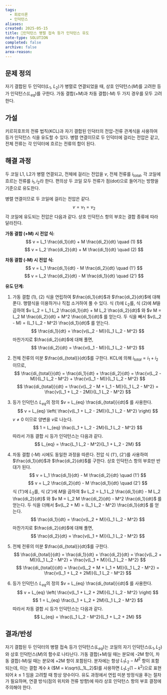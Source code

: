 ```yaml
---
tags:
  - 회로이론
  - 인덕턴스
aliases:
created: 2025-05-15
title: 🔬인덕턴스 병렬 접속 등가 인덕턴스 유도
note-type: SOLUTION
completed: false
archive: false
area-reason:
---
```


## 문제 정의

자기 결합된 두 인덕터($L_1$, $L_2$)가 병렬로 연결되었을 때, 상호 인덕턴스($M$)를 고려한 등가 인덕턴스($L_{eq}$)를 구한다. 가동 결합(+M)과 차동 결합(-M) 두 가지 경우를 모두 고려한다.

## 가설

키르히호프의 전류 법칙(KCL)과 자기 결합된 인덕터의 전압-전류 관계식을 사용하여 등가 인덕턴스 식을 유도할 수 있다. 병렬 연결이므로 두 인덕터에 걸리는 전압은 같고, 전체 전류는 각 인덕터에 흐르는 전류의 합이 된다.

## 해결 과정

두 코일 L1, L2가 병렬 연결되고, 전체에 걸리는 전압을 $v$, 전체 전류를 $i_{total}$, 각 코일에 흐르는 전류를 $i_1, i_2$라 한다. 편의상 두 코일 모두 전류가 점(dot)으로 들어가는 방향을 기준으로 유도한다.

병렬 연결이므로 두 코일에 걸리는 전압은 같다.
$$
v = v_1 = v_2
$$
각 코일에 유도되는 전압은 다음과 같다. 상호 인덕턴스 항의 부호는 결합 종류에 따라 달라진다.

**가동 결합 (+M) 시 전압 식:**
$$
v = L_1 \frac{di_1}{dt} + M \frac{di_2}{dt} \quad (1)
$$
$$
v = L_2 \frac{di_2}{dt} + M \frac{di_1}{dt} \quad (2)
$$

**차동 결합 (-M) 시 전압 식:**
$$
v = L_1 \frac{di_1}{dt} - M \frac{di_2}{dt} \quad (1')
$$
$$
v = L_2 \frac{di_2}{dt} - M \frac{di_1}{dt} \quad (2')
$$

**유도 단계:**

1.  가동 결합 (1), (2) 식을 연립하여 $\frac{di_1}{dt}$과 $\frac{di_2}{dt}$에 대해 푼다. 행렬식을 이용하거나 직접 소거하여 풀 수 있다.
    식 (1)에 $L_2$를, 식 (2)에 $M$을 곱하여 $v L_2 = L_1 L_2 \frac{di_1}{dt} + M L_2 \frac{di_2}{dt}$ 와 $v M = L_2 M \frac{di_2}{dt} + M^2 \frac{di_1}{dt}$ 를 얻는다.
    두 식을 빼서 $v(L_2 - M) = (L_1 L_2 - M^2) \frac{di_1}{dt}$ 를 얻는다.
    $$
    \frac{di_1}{dt} = \frac{v(L_2 - M)}{L_1 L_2 - M^2}
    $$
    마찬가지로 $\frac{di_2}{dt}$에 대해 풀면,
    $$
    \frac{di_2}{dt} = \frac{v(L_1 - M)}{L_1 L_2 - M^2}
    $$

2.  전체 전류의 미분 $\frac{di_{total}}{dt}$를 구한다. KCL에 의해 $i_{total} = i_1 + i_2$ 이므로,
    $$
    \frac{di_{total}}{dt} = \frac{di_1}{dt} + \frac{di_2}{dt} = \frac{v(L_2 - M)}{L_1 L_2 - M^2} + \frac{v(L_1 - M)}{L_1 L_2 - M^2}
    $$
    $$
    \frac{di_{total}}{dt} = \frac{v(L_2 - M + L_1 - M)}{L_1 L_2 - M^2} = \frac{v(L_1 + L_2 - 2M)}{L_1 L_2 - M^2}
    $$

3.  등가 인덕턴스 $L_{eq}$의 정의 $v = L_{eq} \frac{di_{total}}{dt}$ 를 사용한다.
    $$
    v = L_{eq} \left( \frac{v(L_1 + L_2 - 2M)}{L_1 L_2 - M^2} \right)
    $$
    $v \neq 0$ 이므로 양변을 $v$로 나눈다.
    $$
    1 = L_{eq} \frac{L_1 + L_2 - 2M}{L_1 L_2 - M^2}
    $$
    따라서 가동 결합 시 등가 인덕턴스는 다음과 같다.
    $$
    L_{eq} = \frac{L_1 L_2 - M^2}{L_1 + L_2 - 2M}
    $$

4.  차동 결합 (-M) 시에도 동일한 과정을 따른다. 전압 식 (1'), (2')를 사용하여 $\frac{di_1}{dt}$과 $\frac{di_2}{dt}$를 구한다. 상호 인덕턴스 항의 부호만 반대가 된다.
    $$
    v = L_1 \frac{di_1}{dt} - M \frac{di_2}{dt} \quad (1')
    $$
    $$
    v = L_2 \frac{di_2}{dt} - M \frac{di_1}{dt} \quad (2')
    $$
    식 (1')에 $L_2$를, 식 (2')에 $M$을 곱하여 $v L_2 = L_1 L_2 \frac{di_1}{dt} - M L_2 \frac{di_2}{dt}$ 와 $v M = L_2 M \frac{di_2}{dt} - M^2 \frac{di_1}{dt}$ 를 얻는다.
    두 식을 더해서 $v(L_2 + M) = (L_1 L_2 - M^2) \frac{di_1}{dt}$ 를 얻는다.
    $$
    \frac{di_1}{dt} = \frac{v(L_2 + M)}{L_1 L_2 - M^2}
    $$
    마찬가지로 $\frac{di_2}{dt}$에 대해 풀면,
    $$
    \frac{di_2}{dt} = \frac{v(L_1 + M)}{L_1 L_2 - M^2}
    $$

5.  전체 전류의 미분 $\frac{di_{total}}{dt}$를 구한다.
    $$
    \frac{di_{total}}{dt} = \frac{di_1}{dt} + \frac{di_2}{dt} = \frac{v(L_2 + M)}{L_1 L_2 - M^2} + \frac{v(L_1 + M)}{L_1 L_2 - M^2}
    $$
    $$
    \frac{di_{total}}{dt} = \frac{v(L_2 + M + L_1 + M)}{L_1 L_2 - M^2} = \frac{v(L_1 + L_2 + 2M)}{L_1 L_2 - M^2}
    $$

6.  등가 인덕턴스 $L_{eq}$의 정의 $v = L_{eq} \frac{di_{total}}{dt}$ 를 사용한다.
    $$
    v = L_{eq} \left( \frac{v(L_1 + L_2 + 2M)}{L_1 L_2 - M^2} \right)
    $$
    $$
    1 = L_{eq} \frac{L_1 + L_2 + 2M}{L_1 L_2 - M^2}
    $$
    따라서 차동 결합 시 등가 인덕턴스는 다음과 같다.
    $$
    L_{eq} = \frac{L_1 L_2 - M^2}{L_1 + L_2 + 2M}
    $$

## 결과/반성

자기 결합된 두 인덕터의 병렬 접속 등가 인덕턴스($L_{eq}$)는 코일의 자기 인덕턴스($L_1, L_2$)와 상호 인덕턴스($M$)의 함수로 나타난다. 가동 결합(+M)일 때는 분모에 -2M 항이, 차동 결합(-M)일 때는 분모에 +2M 항이 포함된다. 분자에는 항상 $L_1L_2 - M^2$ 항이 포함되는데, 이는 결합 계수 $k$ ($M = k\sqrt{L_1L_2}$)를 사용하면 $L_1L_2(1-k^2)$으로 표현되어 $k \le 1$ 임을 고려할 때 항상 양수이다. 유도 과정에서 연립 미분 방정식을 푸는 절차가 필요하며, 연결 방식(점의 위치와 전류 방향)에 따라 상호 인덕턴스 항의 부호 결정에 주의해야 한다.